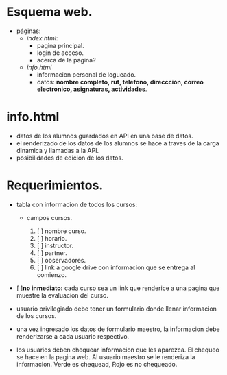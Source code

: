 # Esquema web.

* páginas:
	* *index.html*:
		* pagina principal.
		* login de acceso.
		* acerca de la pagina?
	* *info.html*
		* informacion personal de logueado.
		* datos: **nombre completo, rut, telefono, direccción, correo electronico, asignaturas, actividades**.

# info.html

* datos de los alumnos guardados en API en una base de datos.
* el renderizado de los datos de los alumnos se hace a traves de la carga dinamica y llamadas a la API.
* posibilidades de edicion de los datos.

# Requerimientos.

* tabla con informacion de todos los cursos:
	* campos cursos.

		1. [ ] nombre curso.
		2. [ ] horario.
		3. [ ] instructor.
		4. [ ] partner.
		5. [ ] observadores.
		6. [ ] link a google drive con informacion que se entrega al comienzo.  

* [ ]**no inmediato:** cada curso sea un link que renderice a una pagina que muestre la evaluacion del curso.
* usuario privilegiado debe tener un formulario donde llenar informacion de los cursos.
* una vez ingresado los datos de formulario maestro, la informacion debe renderizarse a cada usuario respectivo.
* los usuarios deben chequear informacion que les aparezca. El chequeo se hace en la pagina web. Al usuario maestro se le renderiza la informacion. Verde es chequead, Rojo es no chequeado.
